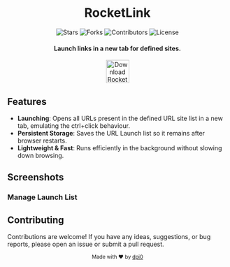 <div align = "center">

<h1>RocketLink</h1>

<p align="center">
  <img src="https://img.shields.io/github/stars/dpi0/rocketlink-firefox?style=flat-square&color=yellow" alt="Stars">
  <img src="https://img.shields.io/github/forks/dpi0/rocketlink-firefox?style=flat-square" alt="Forks">
  <img src="https://img.shields.io/github/contributors/dpi0/rocketlink-firefox?style=flat-square&color=pink" alt="Contributors">
  <img src="https://img.shields.io/github/license/dpi0/rocketlink-firefox?style=flat-square" alt="License">
</p>

<h4>Launch links in a new tab for defined sites.</h4>

[<img src="https://labels.tahoe.be/firefox_download_dark.svg" height="53" alt="Download RocketLink for Firefox">](https://addons.mozilla.org/firefox/addon/rocketlink/)

</div>

## Features

- **Launching**: Opens all URLs present in the defined URL site list in a new tab, emulating the ctrl+click behaviour.
- **Persistent Storage**: Saves the URL Launch list so it remains after browser restarts.
- **Lightweight & Fast**: Runs efficiently in the background without slowing down browsing.

## Screenshots

### Manage Launch List

## Contributing

Contributions are welcome! If you have any ideas, suggestions, or bug reports, please open an issue or submit a pull request.

<div align="center">
  <sub>Made with ❤️ by <a href="https://github.com/dpi0">dpi0</a></sub>
</div>
